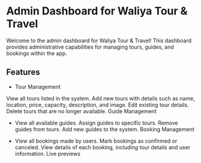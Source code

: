 
# Admin Dashboard for Waliya Tour & Travel


Welcome to the admin dashboard for Waliya Tour & Travel! This dashboard provides administrative capabilities for managing tours, guides, and bookings within the app.


## Features

- Tour Management

View all tours listed in the system.
Add new tours with details such as name, location, price, capacity, description, and image.
Edit existing tour details.
Delete tours that are no longer available.
Guide Management

- View all available guides.
Assign guides to specific tours.
Remove guides from tours.
Add new guides to the system.
Booking Management

- View all bookings made by users.
Mark bookings as confirmed or canceled.
View details of each booking, including tour details and user information.
Live previews


